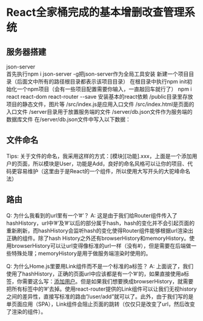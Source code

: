 # React全家桶完成的基本增删改查管理系统 

## 服务器搭建  
json-server  
首先执行npm i json-server -g把json-server作为全局工具安装
新建一个项目目录（后面文中所有的路径根目录都表示该项目目录）
在根目录中执行npm init初始化一个npm项目（会有一些项目配置需要你输入，一直敲回车就行了）
npm i react react-dom react-router --save 安装基本的react依赖
/public目录里存放项目的静态文件，图片等
/src/index.js是应用入口文件
/src/index.html是页面的入口文件
/server目录用于放置服务端的文件
/server/db.json文件作为服务端的数据库文件
在/server/db.json文件中写入以下数据：

## 文件命名
Tips: 关于文件的命名，我采用这样的方式：[模块][功能].xxx，上面是一个添加用户的页面，所以模块是User，功能是Add，良好的命名风格可以让你的项目、代码更容易维护（这里由于是React的一个组件，所以使用大写开头的大驼峰命名法）



## 路由
Q: 为什么我看到的url里有一个’#’？ 
A: 这是由于我们给Router组件传入了hashHistory，url中’#’及’#’以后的部分属于hash，hash的变化并不会引起页面的重新刷新，而hashHistory会监听hash的变化使得Router组件能够根据url渲染出正确的组件。除了hash History之外还有browserHistory和memoryHistory。使用browserHistory可以让url变得像标准的url一样（没有#），但是需要在后端做一些特殊处理；memoryHistory是用于做服务端渲染时使用的。

Q: 为什么Home.js里要用Link组件而不是一个标准的a标签？ 
A: 上面说了，我们使用了hashHistory，正确的页面url中应该都是有一个’#’的，如果直接使用a标签，你需要这么写：<a href=”/#/user/add”>添加用户</a>。但是如果我们想要换成browserHistory，就需要把所有标签中的’#’去掉。使用react-router提供的Link组件可以让我们无视history之间的差异性，直接写标准的路由”/user/add”就可以了。此外，由于我们写的是单页面应用（SPA），Link组件会阻止页面的跳转（仅仅只是改变了url，然后改变了渲染的组件）。